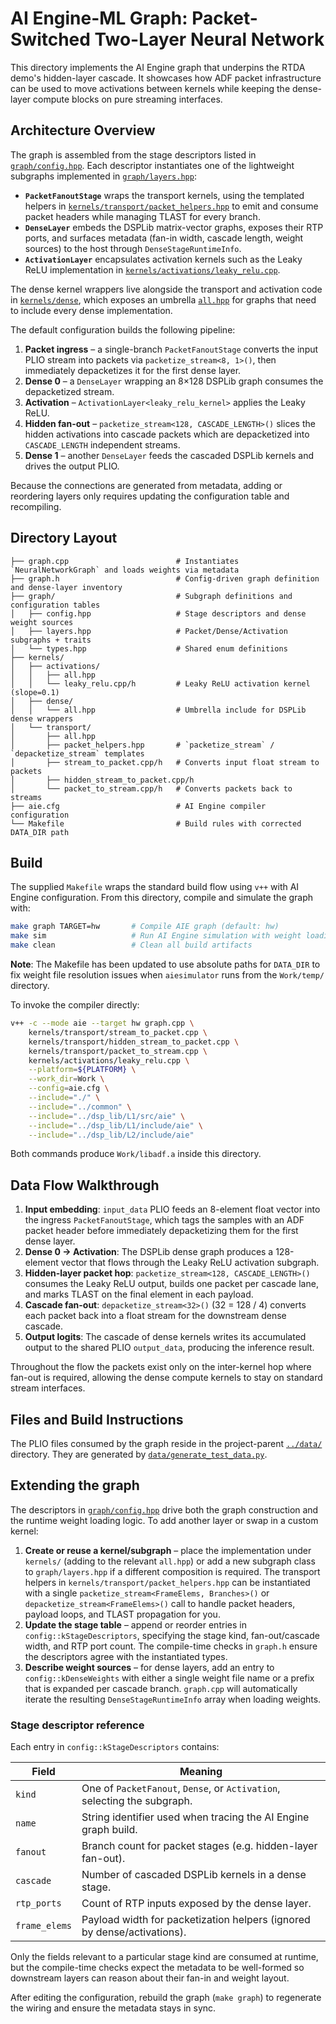 # AI Engine-ML Graph: Packet-Switched Two-Layer Neural Network

This directory implements the AI Engine graph that underpins the RTDA demo's
hidden-layer cascade. It showcases how ADF packet infrastructure can be used to
move activations between kernels while keeping the dense-layer compute blocks on
pure streaming interfaces.

## Architecture Overview

The graph is assembled from the stage descriptors listed in
[`graph/config.hpp`](graph/config.hpp). Each descriptor instantiates one of the
lightweight subgraphs implemented in [`graph/layers.hpp`](graph/layers.hpp):

- **`PacketFanoutStage`** wraps the transport kernels, using the templated
  helpers in [`kernels/transport/packet_helpers.hpp`](kernels/transport/packet_helpers.hpp)
  to emit and consume packet headers while managing TLAST for every branch.
- **`DenseLayer`** embeds the DSPLib matrix-vector graphs, exposes their RTP
  ports, and surfaces metadata (fan-in width, cascade length, weight sources)
  to the host through `DenseStageRuntimeInfo`.
- **`ActivationLayer`** encapsulates activation kernels such as the Leaky ReLU
  implementation in [`kernels/activations/leaky_relu.cpp`](kernels/activations/leaky_relu.cpp).

The dense kernel wrappers live alongside the transport and activation code in
[`kernels/dense`](kernels/dense), which exposes an umbrella
[`all.hpp`](kernels/dense/all.hpp) for graphs that need to include every dense
implementation.

The default configuration builds the following pipeline:

1. **Packet ingress** – a single-branch `PacketFanoutStage` converts the input
   PLIO stream into packets via `packetize_stream<8, 1>()`, then immediately
   depacketizes it for the first dense layer.
2. **Dense 0** – a `DenseLayer` wrapping an 8×128 DSPLib graph consumes the
   depacketized stream.
3. **Activation** – `ActivationLayer<leaky_relu_kernel>` applies the Leaky ReLU.
4. **Hidden fan-out** – `packetize_stream<128, CASCADE_LENGTH>()` slices the
   hidden activations into cascade packets which are depacketized into
   `CASCADE_LENGTH` independent streams.
5. **Dense 1** – another `DenseLayer` feeds the cascaded DSPLib kernels and
   drives the output PLIO.

Because the connections are generated from metadata, adding or reordering
layers only requires updating the configuration table and recompiling.

## Directory Layout

```
├── graph.cpp                        # Instantiates `NeuralNetworkGraph` and loads weights via metadata
├── graph.h                          # Config-driven graph definition and dense-layer inventory
├── graph/                           # Subgraph definitions and configuration tables
│   ├── config.hpp                   # Stage descriptors and dense weight sources
│   ├── layers.hpp                   # Packet/Dense/Activation subgraphs + traits
│   └── types.hpp                    # Shared enum definitions
├── kernels/
│   ├── activations/
│   │   ├── all.hpp
│   │   └── leaky_relu.cpp/h         # Leaky ReLU activation kernel (slope=0.1)
│   ├── dense/
│   │   └── all.hpp                  # Umbrella include for DSPLib dense wrappers
│   └── transport/
│       ├── all.hpp
│       ├── packet_helpers.hpp       # `packetize_stream` / `depacketize_stream` templates
│       ├── stream_to_packet.cpp/h   # Converts input float stream to packets
│       ├── hidden_stream_to_packet.cpp/h
│       └── packet_to_stream.cpp/h   # Converts packets back to streams
├── aie.cfg                          # AI Engine compiler configuration
└── Makefile                         # Build rules with corrected DATA_DIR path
```

## Build

The supplied `Makefile` wraps the standard build flow using `v++` with AI Engine
configuration. From this directory, compile and simulate the graph with:

```bash
make graph TARGET=hw       # Compile AIE graph (default: hw)
make sim                   # Run AI Engine simulation with weight loading
make clean                 # Clean all build artifacts
```

**Note**: The Makefile has been updated to use absolute paths for `DATA_DIR` to fix
weight file resolution issues when `aiesimulator` runs from the `Work/temp/` directory.

To invoke the compiler directly:

```bash
v++ -c --mode aie --target hw graph.cpp \
    kernels/transport/stream_to_packet.cpp \
    kernels/transport/hidden_stream_to_packet.cpp \
    kernels/transport/packet_to_stream.cpp \
    kernels/activations/leaky_relu.cpp \
    --platform=${PLATFORM} \
    --work_dir=Work \
    --config=aie.cfg \
    --include="./" \
    --include="../common" \
    --include="../dsp_lib/L1/src/aie" \
    --include="../dsp_lib/L1/include/aie" \
    --include="../dsp_lib/L2/include/aie"
```

Both commands produce `Work/libadf.a` inside this directory.

## Data Flow Walkthrough

1. **Input embedding**: `input_data` PLIO feeds an 8-element float vector into
   the ingress `PacketFanoutStage`, which tags the samples with an ADF packet
   header before immediately depacketizing them for the first dense layer.
2. **Dense 0 → Activation**: The DSPLib dense graph produces a 128-element
   vector that flows through the Leaky ReLU activation subgraph.
3. **Hidden-layer packet hop**: `packetize_stream<128, CASCADE_LENGTH>()`
   consumes the Leaky ReLU output, builds one packet per cascade lane, and marks
   TLAST on the final element in each payload.
4. **Cascade fan-out**: `depacketize_stream<32>()` (32 = 128 / 4) converts each
   packet back into a float stream for the downstream dense cascade.
5. **Output logits**: The cascade of dense kernels writes its accumulated output
   to the shared PLIO `output_data`, producing the inference result.

Throughout the flow the packets exist only on the inter-kernel hop where fan-out
is required, allowing the dense compute kernels to stay on standard stream
interfaces.

## Files and Build Instructions

The PLIO files consumed by the graph reside in the project-parent
[`../data/`](../../data) directory. They are generated by
[`data/generate_test_data.py`](../data/generate_test_data.py).

## Extending the graph

The descriptors in [`graph/config.hpp`](graph/config.hpp) drive both the graph
construction and the runtime weight loading logic. To add another layer or swap
in a custom kernel:

1. **Create or reuse a kernel/subgraph** – place the implementation under
   `kernels/` (adding to the relevant `all.hpp`) or add a new subgraph class to
   `graph/layers.hpp` if a different composition is required. The transport
   helpers in `kernels/transport/packet_helpers.hpp` can be instantiated with a
   single `packetize_stream<FrameElems, Branches>()` or
   `depacketize_stream<FrameElems>()` call to handle packet headers, payload
   loops, and TLAST propagation for you.
2. **Update the stage table** – append or reorder entries in
   `config::kStageDescriptors`, specifying the stage kind, fan-out/cascade
   width, and RTP port count. The compile-time checks in `graph.h` ensure the
   descriptors agree with the instantiated types.
3. **Describe weight sources** – for dense layers, add an entry to
   `config::kDenseWeights` with either a single weight file name or a prefix
   that is expanded per cascade branch. `graph.cpp` will automatically iterate
   the resulting `DenseStageRuntimeInfo` array when loading weights.

### Stage descriptor reference

Each entry in `config::kStageDescriptors` contains:

| Field           | Meaning                                                                 |
| --------------- | ----------------------------------------------------------------------- |
| `kind`          | One of `PacketFanout`, `Dense`, or `Activation`, selecting the subgraph. |
| `name`          | String identifier used when tracing the AI Engine graph build.          |
| `fanout`        | Branch count for packet stages (e.g. hidden-layer fan-out).             |
| `cascade`       | Number of cascaded DSPLib kernels in a dense stage.                     |
| `rtp_ports`     | Count of RTP inputs exposed by the dense layer.                         |
| `frame_elems`   | Payload width for packetization helpers (ignored by dense/activations). |

Only the fields relevant to a particular stage kind are consumed at runtime, but
the compile-time checks expect the metadata to be well-formed so downstream
layers can reason about their fan-in and weight layout.

After editing the configuration, rebuild the graph (`make graph`) to regenerate
the wiring and ensure the metadata stays in sync.
